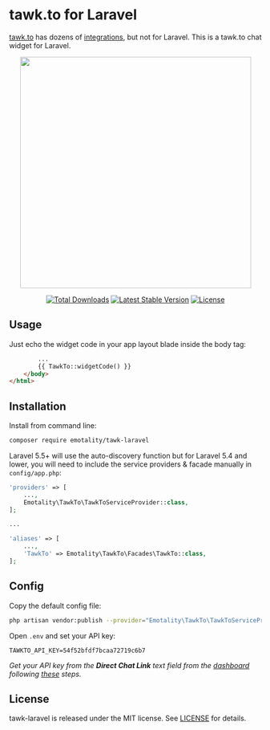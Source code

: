 # tawk.to for Laravel

[tawk.to](https://www.tawk.to) has dozens of [integrations](https://www.tawk.to/knowledgebase/integrations/), but not for Laravel. This is a tawk.to chat widget for Laravel.

<p align="center"><img src="https://emotality.com/development/GitHub/tawk-laravel-2.png" height="461"></p>

<p align="center">
<a href="https://packagist.org/packages/emotality/tawk-laravel"><img src="https://poser.pugx.org/emotality/tawk-laravel/d/total.svg" alt="Total Downloads"></a>
<a href="https://packagist.org/packages/emotality/tawk-laravel"><img src="https://poser.pugx.org/emotality/tawk-laravel/v/stable.svg" alt="Latest Stable Version"></a>
<a href="https://packagist.org/packages/emotality/tawk-laravel"><img src="https://poser.pugx.org/emotality/tawk-laravel/license.svg" alt="License"></a>
</p>

## Usage

Just echo the widget code in your app layout blade inside the body tag:
```html
        ...
        {{ TawkTo::widgetCode() }}
    </body>
</html>
```

## Installation

Install from command line:

```bash
composer require emotality/tawk-laravel
```

Laravel 5.5+ will use the auto-discovery function but for Laravel 5.4 and lower, you will need to include the service providers & facade manually in `config/app.php`:

```php
'providers' => [
    ...,
    Emotality\TawkTo\TawkToServiceProvider::class,
];

...

'aliases' => [
    ...,
    'TawkTo' => Emotality\TawkTo\Facades\TawkTo::class,
];
```
## Config

Copy the default config file:

```bash
php artisan vendor:publish --provider="Emotality\TawkTo\TawkToServiceProvider"
```

Open `.env` and set your API key:

```text
TAWKTO_API_KEY=54f52bfdf7bcaa72719c6b7
```

*Get your API key from the **Direct Chat Link** text field from the [dashboard](https://dashboard.tawk.to/#/admin) following [these](https://www.tawk.to/knowledgebase/getting-started/adding-a-widget-to-your-website/) steps.*

## License

tawk-laravel is released under the MIT license. See [LICENSE](https://github.com/emotality/tawk-laravel/blob/master/LICENSE) for details.
